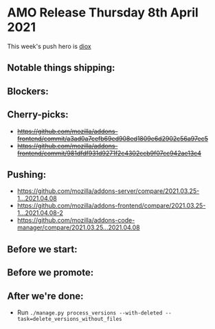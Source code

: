 # AMO Release Thursday 8th April 2021

This week's push hero is [diox](https://github.com/diox)

## Notable things shipping:

## Blockers:

## Cherry-picks:
- ~~https://github.com/mozilla/addons-frontend/commit/a3ad0a7cefb69ed908ed1809e6d2902c56a97ec5~~
- ~~https://github.com/mozilla/addons-frontend/commit/981dfdf931d9271f2c4302ccb9f07cc942ae13c4~~

## Pushing:

- https://github.com/mozilla/addons-server/compare/2021.03.25-1...2021.04.08
- https://github.com/mozilla/addons-frontend/compare/2021.03.25-1...2021.04.08-2
- https://github.com/mozilla/addons-code-manager/compare/2021.03.25...2021.04.08

## Before we start:

## Before we promote:

## After we're done:
- Run `./manage.py process_versions --with-deleted --task=delete_versions_without_files`
